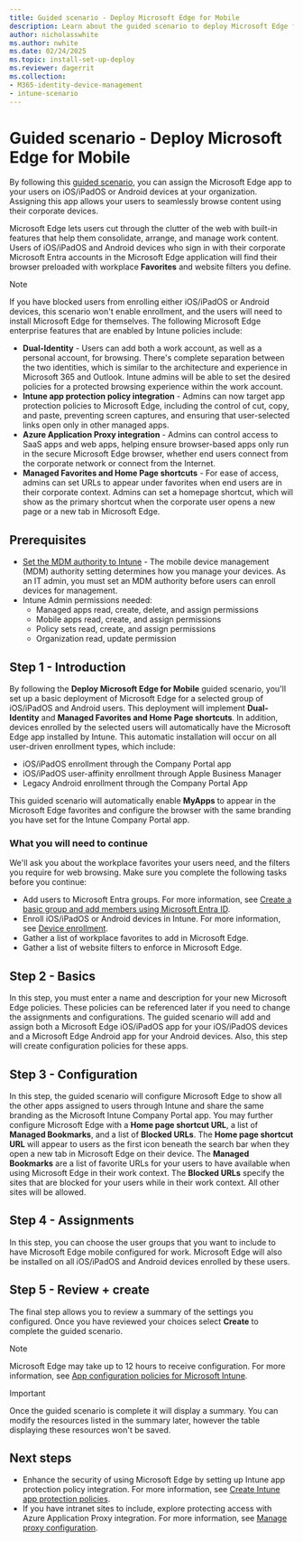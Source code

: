 ```yaml
---
title: Guided scenario - Deploy Microsoft Edge for Mobile
description: Learn about the guided scenario to deploy Microsoft Edge for Mobile from the Microsoft 365 Device Management portal.
author: nicholasswhite
ms.author: nwhite
ms.date: 02/24/2025
ms.topic: install-set-up-deploy
ms.reviewer: dagerrit
ms.collection:
- M365-identity-device-management
- intune-scenario
---
```


# Guided scenario - Deploy Microsoft Edge for Mobile

By following this [guided scenario](guided-scenarios-overview.md), you can assign the Microsoft Edge app to your users on iOS/iPadOS or Android devices at your organization. Assigning this app allows your users to seamlessly browse content using their corporate devices.

Microsoft Edge lets users cut through the clutter of the web with built-in features that help them consolidate, arrange, and manage work content. Users of iOS/iPadOS and Android devices who sign in with their corporate Microsoft Entra accounts in the Microsoft Edge application will find their browser preloaded with workplace **Favorites** and website filters you define.

> [!NOTE]
> If you have blocked users from enrolling either iOS/iPadOS or Android devices, this scenario won't enable enrollment, and the users will need to install Microsoft Edge for themselves.
The following Microsoft Edge enterprise features that are enabled by Intune policies include:

- **Dual-Identity** - Users can add both a work account, as well as a personal account, for browsing. There's complete separation between the two identities, which is similar to the architecture and experience in Microsoft 365 and Outlook. Intune admins will be able to set the desired policies for a protected browsing experience within the work account.
- **Intune app protection policy integration** - Admins can now target app protection policies to Microsoft Edge, including the control of cut, copy, and paste, preventing screen captures, and ensuring that user-selected links open only in other managed apps.
- **Azure Application Proxy integration** - Admins can control access to SaaS apps and web apps, helping ensure browser-based apps only run in the secure Microsoft Edge browser, whether end users connect from the corporate network or connect from the Internet.
- **Managed Favorites and Home Page shortcuts** - For ease of access, admins can set URLs to appear under favorites when end users are in their corporate context. Admins can set a homepage shortcut, which will show as the primary shortcut when the corporate user opens a new page or a new tab in Microsoft Edge.

## Prerequisites

- [Set the MDM authority to Intune](mdm-authority-set.md#set-mdm-authority-to-intune) - The mobile device management (MDM) authority setting determines how you manage your devices. As an IT admin, you must set an MDM authority before users can enroll devices for management.
- Intune Admin permissions needed:
  - Managed apps read, create, delete, and assign permissions
  - Mobile apps read, create, and assign permissions
  - Policy sets read, create, and assign permissions
  - Organization read, update permission

## Step 1 - Introduction

By following the **Deploy Microsoft Edge for Mobile** guided scenario, you'll set up a basic deployment of Microsoft Edge for a selected group of iOS/iPadOS and Android users. This deployment will implement **Dual-Identity** and **Managed Favorites and Home Page shortcuts**. In addition, devices enrolled by the selected users will automatically have the Microsoft Edge app installed by Intune. This automatic installation will occur on all user-driven enrollment types, which include:

- iOS/iPadOS enrollment through the Company Portal app
- iOS/iPadOS user-affinity enrollment through Apple Business Manager
- Legacy Android enrollment through the Company Portal App

This guided scenario will automatically enable **MyApps** to appear in the Microsoft Edge favorites and configure the browser with the same branding you have set for the Intune Company Portal app.

### What you will need to continue

We'll ask you about the workplace favorites your users need, and the filters you require for web browsing. Make sure you complete the following tasks before you continue:

- Add users to Microsoft Entra groups. For more information, see [Create a basic group and add members using Microsoft Entra ID](/entra/fundamentals/how-to-manage-groups).
- Enroll iOS/iPadOS or Android devices in Intune. For more information, see [Device enrollment](deployment-guide-enrollment.md).
- Gather a list of workplace favorites to add in Microsoft Edge.
- Gather a list of website filters to enforce in Microsoft Edge.

## Step 2 - Basics

In this step, you must enter a name and description for your new Microsoft Edge policies. These policies can be referenced later if you need to change the assignments and configurations. The guided scenario will add and assign both a Microsoft Edge iOS/iPadOS app for your iOS/iPadOS devices and a Microsoft Edge Android app for your Android devices. Also, this step will create configuration policies for these apps.

## Step 3 - Configuration

In this step, the guided scenario will configure Microsoft Edge to show all the other apps assigned to users through Intune and share the same branding as the Microsoft Intune Company Portal app. You may further configure Microsoft Edge with a **Home page shortcut URL**, a list of **Managed Bookmarks**, and a list of **Blocked URLs**. The **Home page shortcut URL** will appear to users as the first icon beneath the search bar when they open a new tab in Microsoft Edge on their device. The **Managed Bookmarks** are a list of favorite URLs for your users to have available when using Microsoft Edge in their work context. The **Blocked URLs** specify the sites that are blocked for your users while in their work context. All other sites will be allowed.

## Step 4 - Assignments

In this step, you can choose the user groups that you want to include to have Microsoft Edge mobile configured for work. Microsoft Edge will also be installed on all iOS/iPadOS and Android devices enrolled by these users.

## Step 5 - Review + create

The final step allows you to review a summary of the settings you configured. Once you have reviewed your choices select **Create** to complete the guided scenario.

> [!NOTE]
> Microsoft Edge may take up to 12 hours to receive configuration. For more information, see [App configuration policies for Microsoft Intune](../apps/app-configuration-policies-overview.md).

> [!IMPORTANT]
> Once the guided scenario is complete it will display a summary. You can modify the resources listed in the summary later, however the table displaying these resources won't be saved.

## Next steps

- Enhance the security of using Microsoft Edge by setting up Intune app protection policy integration. For more information, see [Create Intune app protection policies](../apps/manage-microsoft-edge.md#create-intune-app-protection-policies).
- If you have intranet sites to include, explore protecting access with Azure Application Proxy integration. For more information, see [Manage proxy configuration](../apps/manage-microsoft-edge.md#manage-proxy-configuration).
